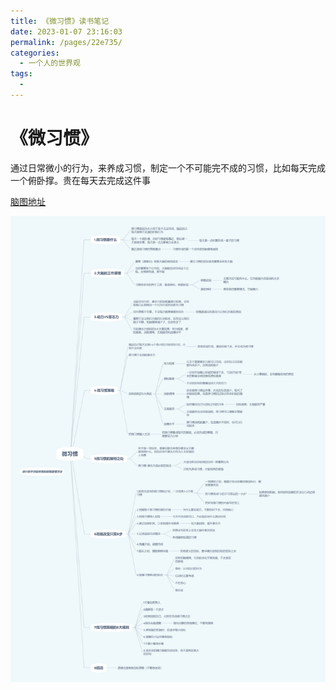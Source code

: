 ```yaml
---
title: 《微习惯》读书笔记
date: 2023-01-07 23:16:03
permalink: /pages/22e735/
categories:
  - 一个人的世界观
tags:
  - 
---
```

# 《微习惯》

通过日常微小的行为，来养成习惯，制定一个不可能完不成的习惯，比如每天完成一个俯卧撑。贵在每天去完成这件事

 [脑图地址](https://shimo.im/mindmaps/25q5MKzpR1c8RNqD)

![aa](./image/aa.png)